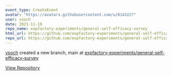 ```yaml
---
event_type: CreateEvent
avatar: "https://avatars.githubusercontent.com/u/814322?"
user: vsoch
date: 2021-11-10
repo_name: expfactory-experiments/general-self-efficacy-survey
html_url: https://github.com/expfactory-experiments/general-self-efficacy-survey
repo_url: https://github.com/expfactory-experiments/general-self-efficacy-survey
---
```


<a href='https://github.com/vsoch' target='_blank'>vsoch</a> created a new branch, main at <a href='https://github.com/expfactory-experiments/general-self-efficacy-survey' target='_blank'>expfactory-experiments/general-self-efficacy-survey</a>

<a href='https://github.com/expfactory-experiments/general-self-efficacy-survey' target='_blank'>View Repository</a>